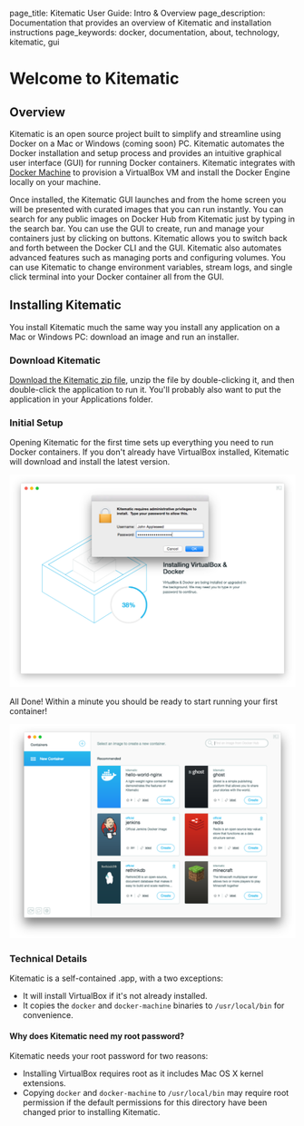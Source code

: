 page_title: Kitematic User Guide: Intro & Overview
page_description: Documentation that provides an overview of Kitematic and installation instructions
page_keywords: docker, documentation, about, technology, kitematic, gui

# Welcome to Kitematic

## Overview

Kitematic is an open source project built to simplify and streamline using
Docker on a Mac or Windows (coming soon) PC. Kitematic automates the Docker
installation and setup process and provides an intuitive graphical user
interface (GUI) for running Docker containers.  Kitematic integrates with
[Docker Machine](http://docs.docker.com/machine/) to provision a VirtualBox VM
and install the Docker Engine locally on your machine.

Once installed, the Kitematic GUI launches and from the home screen you will be
presented with curated images that you can run instantly. You can search for any
public images on Docker Hub from Kitematic just by typing in the search bar. 
You can use the GUI to create, run and manage your containers just by clicking
on buttons. Kitematic allows you to switch back and forth between the Docker CLI
and the GUI.  Kitematic also automates advanced features such as managing ports
and configuring volumes.  You can use Kitematic to change environment variables,
stream logs, and single click terminal into your Docker container all from the
GUI.

## Installing Kitematic

You install Kitematic much the same way you install any application on a Mac or
Windows PC: download an image and run an installer.

### Download Kitematic

[Download the Kitematic zip file](https://kitematic.com/download/), unzip the
file by double-clicking it, and then double-click the application to run it.
You'll probably also want to put the application in your Applications folder.

### Initial Setup

Opening Kitematic for the first time sets up everything you need to run Docker
containers. If you don't already have VirtualBox installed, Kitematic will
download and install the latest version.

![Installing](./assets/installing.png)

All Done! Within a minute you should be ready to start running your first
container!

![containers](./assets/containers.png)

### Technical Details

Kitematic is a self-contained .app, with a two exceptions:

- It will install VirtualBox if it's not already installed.
- It copies the `docker` and `docker-machine` binaries to `/usr/local/bin` for
  convenience.

#### Why does Kitematic need my root password?

Kitematic needs your root password for two reasons:

- Installing VirtualBox requires root as it includes Mac OS X kernel extensions.
- Copying `docker` and `docker-machine` to `/usr/local/bin` may require root
  permission if the default permissions for this directory have been changed
  prior to installing Kitematic.
